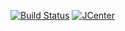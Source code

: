 [![Build Status](https://secure.travis-ci.org/mpollmeier/sbt-ci-release-early-usage-bintray.png?branch=master)](https://travis-ci.org/mpollmeier/sbt-ci-release-early-usage-bintray)
[![JCenter](https://api.bintray.com/packages/mpollmeier/maven/sbt-ci-release-early-usage-bintray/images/download.svg)](https://bintray.com/mpollmeier/maven/sbt-ci-release-early-usage-bintray/_latestVersion)
